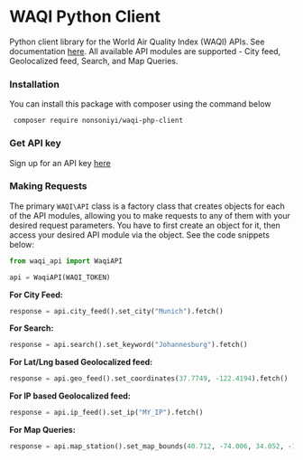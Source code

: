 # WAQI Python Client

Python client library for the World Air Quality Index (WAQI) APIs. See documentation [here](https://aqicn.org/json-api/doc/).
All available API modules are supported - City feed, Geolocalized feed, Search, and Map Queries.

### Installation

You can install this package with composer using the command below

```shell
 composer require nonsoniyi/waqi-php-client
```

### Get API key

Sign up for an API key [here](https://aqicn.org/data-platform/token/)

### Making Requests

The primary `WAQI\API` class is a factory class that creates objects for each of the API modules, allowing you to make requests to any of them with your desired request parameters. You have to first create an object for it, then access your desired API module via the object. See the code snippets below:

```py
from waqi_api import WaqiAPI

api = WaqiAPI(WAQI_TOKEN)
```

**For City Feed:**

```py
response = api.city_feed().set_city("Munich").fetch()
```

**For Search:**

```py
response = api.search().set_keyword("Johannesburg").fetch()
```

**For Lat/Lng based Geolocalized feed:**

```py
response = api.geo_feed().set_coordinates(37.7749, -122.4194).fetch()
```

**For IP based Geolocalized feed:**

```py
response = api.ip_feed().set_ip("MY_IP").fetch()
```

**For Map Queries:**

```py
response = api.map_station().set_map_bounds(40.712, -74.006, 34.052, -118.243).fetch()
```
